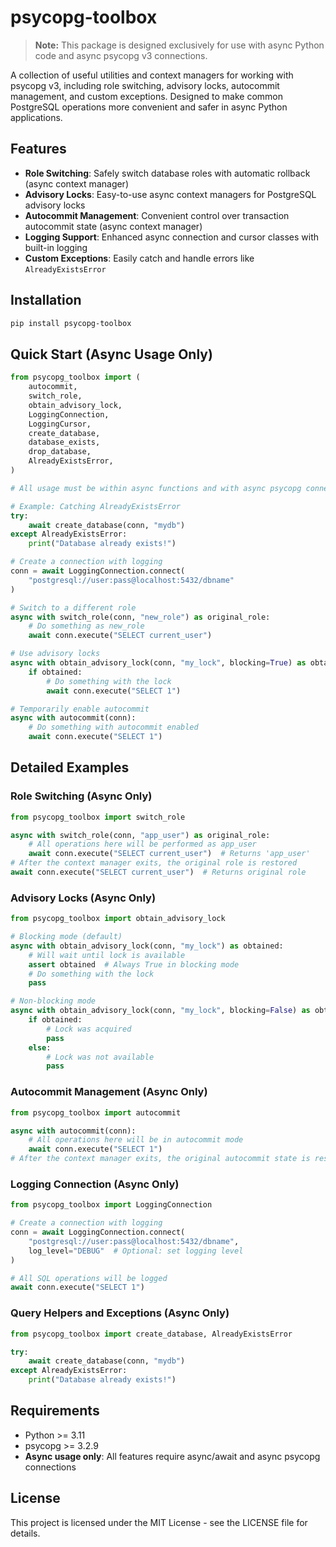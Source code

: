 # psycopg-toolbox

> **Note:** This package is designed exclusively for use with async Python code and async psycopg v3 connections.

A collection of useful utilities and context managers for working with psycopg v3, including role switching, advisory locks, autocommit management, and custom exceptions. Designed to make common PostgreSQL operations more convenient and safer in async Python applications.

## Features

- **Role Switching**: Safely switch database roles with automatic rollback (async context manager)
- **Advisory Locks**: Easy-to-use async context managers for PostgreSQL advisory locks
- **Autocommit Management**: Convenient control over transaction autocommit state (async context manager)
- **Logging Support**: Enhanced async connection and cursor classes with built-in logging
- **Custom Exceptions**: Easily catch and handle errors like `AlreadyExistsError`

## Installation

```bash
pip install psycopg-toolbox
```

## Quick Start (Async Usage Only)

```python
from psycopg_toolbox import (
    autocommit,
    switch_role,
    obtain_advisory_lock,
    LoggingConnection,
    LoggingCursor,
    create_database,
    database_exists,
    drop_database,
    AlreadyExistsError,
)

# All usage must be within async functions and with async psycopg connections

# Example: Catching AlreadyExistsError
try:
    await create_database(conn, "mydb")
except AlreadyExistsError:
    print("Database already exists!")

# Create a connection with logging
conn = await LoggingConnection.connect(
    "postgresql://user:pass@localhost:5432/dbname"
)

# Switch to a different role
async with switch_role(conn, "new_role") as original_role:
    # Do something as new_role
    await conn.execute("SELECT current_user")

# Use advisory locks
async with obtain_advisory_lock(conn, "my_lock", blocking=True) as obtained:
    if obtained:
        # Do something with the lock
        await conn.execute("SELECT 1")

# Temporarily enable autocommit
async with autocommit(conn):
    # Do something with autocommit enabled
    await conn.execute("SELECT 1")
```

## Detailed Examples

### Role Switching (Async Only)
```python
from psycopg_toolbox import switch_role

async with switch_role(conn, "app_user") as original_role:
    # All operations here will be performed as app_user
    await conn.execute("SELECT current_user")  # Returns 'app_user'
# After the context manager exits, the original role is restored
await conn.execute("SELECT current_user")  # Returns original role
```

### Advisory Locks (Async Only)
```python
from psycopg_toolbox import obtain_advisory_lock

# Blocking mode (default)
async with obtain_advisory_lock(conn, "my_lock") as obtained:
    # Will wait until lock is available
    assert obtained  # Always True in blocking mode
    # Do something with the lock
    pass

# Non-blocking mode
async with obtain_advisory_lock(conn, "my_lock", blocking=False) as obtained:
    if obtained:
        # Lock was acquired
        pass
    else:
        # Lock was not available
        pass
```

### Autocommit Management (Async Only)
```python
from psycopg_toolbox import autocommit

async with autocommit(conn):
    # All operations here will be in autocommit mode
    await conn.execute("SELECT 1")
# After the context manager exits, the original autocommit state is restored
```

### Logging Connection (Async Only)
```python
from psycopg_toolbox import LoggingConnection

# Create a connection with logging
conn = await LoggingConnection.connect(
    "postgresql://user:pass@localhost:5432/dbname",
    log_level="DEBUG"  # Optional: set logging level
)

# All SQL operations will be logged
await conn.execute("SELECT 1")
```

### Query Helpers and Exceptions (Async Only)
```python
from psycopg_toolbox import create_database, AlreadyExistsError

try:
    await create_database(conn, "mydb")
except AlreadyExistsError:
    print("Database already exists!")
```

## Requirements

- Python >= 3.11
- psycopg >= 3.2.9
- **Async usage only**: All features require async/await and async psycopg connections

## License

This project is licensed under the MIT License - see the LICENSE file for details.
